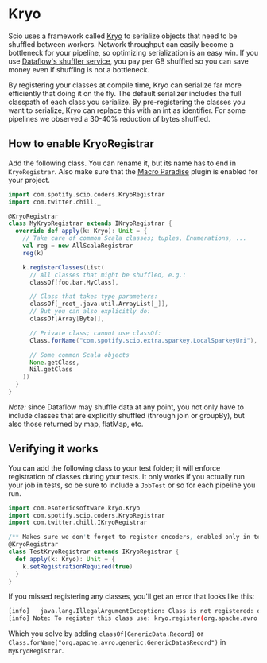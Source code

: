 # Kryo

Scio uses a framework called [Kryo](https://github.com/EsotericSoftware/kryo) to serialize objects that need to be shuffled between workers. Network throughput can easily become a bottleneck for your pipeline, so optimizing serialization is an easy win. If you use [Dataflow's shuffler service](https://cloud.google.com/blog/big-data/2017/06/introducing-cloud-dataflow-shuffle-for-up-to-5x-performance-improvement-in-data-analytic-pipelines), you pay per GB shuffled so you can save money even if shuffling is not a bottleneck.

By registering your classes at compile time, Kryo can serialize far more efficiently that doing it on the fly. The default serializer includes the full classpath of each class you serialize. By pre-registering the classes you want to serialize, Kryo can replace this with an int as identifier. For some pipelines we observed a 30-40% reduction of bytes shuffled.

## How to enable KryoRegistrar
Add the following class. You can rename it, but its name has to end in `KryoRegistrar`. Also make sure that the [Macro Paradise](https://docs.scala-lang.org/overviews/macros/paradise.html) plugin is enabled for your project.

````scala
import com.spotify.scio.coders.KryoRegistrar
import com.twitter.chill._

@KryoRegistrar
class MyKryoRegistrar extends IKryoRegistrar {
  override def apply(k: Kryo): Unit = {
    // Take care of common Scala classes; tuples, Enumerations, ...
    val reg = new AllScalaRegistrar
    reg(k)

    k.registerClasses(List(
      // All classes that might be shuffled, e.g.:
      classOf[foo.bar.MyClass],

      // Class that takes type parameters:
      classOf[_root_.java.util.ArrayList[_]],
      // But you can also explicitly do:
      classOf[Array[Byte]],

      // Private class; cannot use classOf:
      Class.forName("com.spotify.scio.extra.sparkey.LocalSparkeyUri"),

      // Some common Scala objects
      None.getClass,
      Nil.getClass
    ))
  }
}
````

_Note:_ since Dataflow may shuffle data at any point, you not only have to include classes that are explicitly shuffled (through join or groupBy), but also those returned by map, flatMap, etc.

## Verifying it works
You can add the following class to your test folder; it will enforce registration of classes during your tests. It only works if you actually run your job in tests, so be sure to include a `JobTest` or so for each pipeline you run.

````scala
import com.esotericsoftware.kryo.Kryo
import com.spotify.scio.coders.KryoRegistrar
import com.twitter.chill.IKryoRegistrar

/** Makes sure we don't forget to register encoders, enabled only in tests not to crash production. */
@KryoRegistrar
class TestKryoRegistrar extends IKryoRegistrar {
  def apply(k: Kryo): Unit = {
    k.setRegistrationRequired(true)
  }
}
````

If you missed registering any classes, you'll get an error that looks like this:

```bash
[info]   java.lang.IllegalArgumentException: Class is not registered: org.apache.avro.generic.GenericData$Record
[info] Note: To register this class use: kryo.register(org.apache.avro.generic.GenericData$Record.class);
```
Which you solve by adding `classOf[GenericData.Record]` or `Class.forName("org.apache.avro.generic.GenericData$Record")` in `MyKryoRegistrar`.
